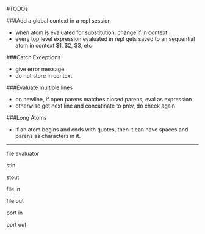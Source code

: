 #TODOs

###Add a global context in a repl session

* when atom is evaluated for substitution, change if in context
* every top level expression evaluated in repl gets saved to an 
  sequential atom in context $1, $2, $3, etc

###Catch Exceptions

* give error message
* do not store in context

###Evaluate multiple lines

* on newline, if open parens matches closed parens, eval as expression
* otherwise get next line and concatinate to prev, do check again

###Long Atoms

* if an atom begins and ends with quotes, then it can have spaces and parens
  as characters in it.

----------------------

file evaluator

stin

stout

file in

file out

port in

port out
